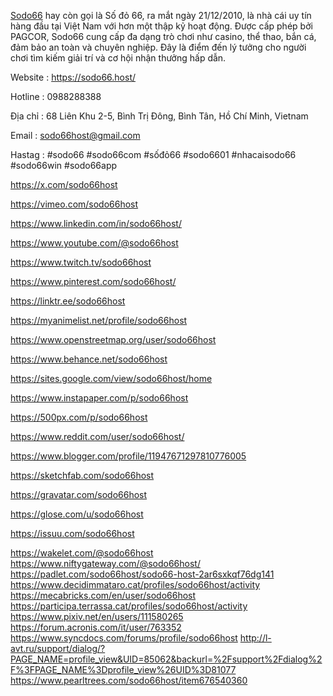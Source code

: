 [Sodo66](https://sodo66.host/) hay còn gọi là Số đỏ 66, ra mắt ngày 21/12/2010, là nhà cái uy tín hàng đầu tại Việt Nam với hơn một thập kỷ hoạt động. Được cấp phép bởi PAGCOR, Sodo66 cung cấp đa dạng trò chơi như casino, thể thao, bắn cá, đảm bảo an toàn và chuyên nghiệp. Đây là điểm đến lý tưởng cho người chơi tìm kiếm giải trí và cơ hội nhận thưởng hấp dẫn.

Website : https://sodo66.host/

Hotline : 0988288388

Địa chỉ : 68 Liên Khu 2-5, Bình Trị Đông, Bình Tân, Hồ Chí Minh, Vietnam

Email : sodo66host@gmail.com

Hastag : #sodo66 #sodo66com #sốđỏ66 #sodo6601 #nhacaisodo66 #sodo66win #sodo66app

https://x.com/sodo66host

https://vimeo.com/sodo66host

https://www.linkedin.com/in/sodo66host/

https://www.youtube.com/@sodo66host

https://www.twitch.tv/sodo66host

https://www.pinterest.com/sodo66host/

https://linktr.ee/sodo66host

https://myanimelist.net/profile/sodo66host

https://www.openstreetmap.org/user/sodo66host

https://www.behance.net/sodo66host

https://sites.google.com/view/sodo66host/home

https://www.instapaper.com/p/sodo66host

https://500px.com/p/sodo66host

https://www.reddit.com/user/sodo66host/

https://www.blogger.com/profile/11947671297810776005

https://sketchfab.com/sodo66host

https://gravatar.com/sodo66host

https://glose.com/u/sodo66host

https://issuu.com/sodo66host

https://wakelet.com/@sodo66host
https://www.niftygateway.com/@sodo66host/
https://padlet.com/sodo66host/sodo66-host-2ar6sxkqf76dg141
https://www.decidimmataro.cat/profiles/sodo66host/activity
https://mecabricks.com/en/user/sodo66host
https://participa.terrassa.cat/profiles/sodo66host/activity
https://www.pixiv.net/en/users/111580265
https://forum.acronis.com/it/user/763352
https://www.syncdocs.com/forums/profile/sodo66host
http://l-avt.ru/support/dialog/?PAGE_NAME=profile_view&UID=85062&backurl=%2Fsupport%2Fdialog%2F%3FPAGE_NAME%3Dprofile_view%26UID%3D81077
https://www.pearltrees.com/sodo66host/item676540360
